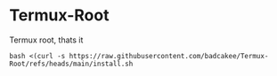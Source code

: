 # Termux-Root
Termux root, thats it

```bash <(curl -s https://raw.githubusercontent.com/badcakee/Termux-Root/refs/heads/main/install.sh```
